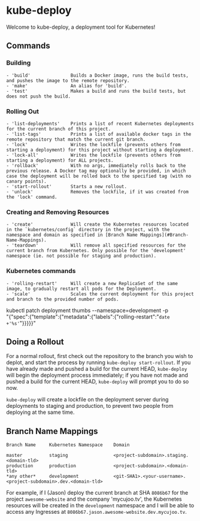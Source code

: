 # kube-deploy

Welcome to kube-deploy, a deployment tool for Kubernetes!

## Commands 

### Building
    - 'build'               Builds a Docker image, runs the build tests, and pushes the image to the remote repository.
    - 'make'                An alias for 'build'.
    - 'test'                Makes a build and runs the build tests, but does not push the build.

### Rolling Out
    - 'list-deployments'    Prints a list of recent Kubernetes deployments for the current branch of this project.
    - 'list-tags'           Prints a list of available docker tags in the remote repository that match the current git branch.
    - 'lock'                Writes the lockfile (prevents others from starting a deployment) for this project without starting a deployment.
    - 'lock-all'            Writes the lockfile (prevents others from starting a deployment) for ALL projects.
    - 'rollback'            With no args, immediately rolls back to the previous release. A Docker tag may optionally be provided, in which case the deployment will be rolled back to the specified tag (with no canary points).
    - 'start-rollout'       Starts a new rollout.
    - 'unlock'              Removes the lockfile, if it was created from the 'lock' command.

### Creating and Removing Resources
    - 'create'              Will create the Kubernetes resources located in the `kubernetes/config` directory in the project, with the namespace and domain as specified in [Branch Name Mappings](#Branch-Name-Mappings).
    - 'teardown'            Will remove all specified resources for the current branch from Kubernetes. Only possible for the 'development' namespace (ie. not possible for staging and production).

### Kubernetes commands
    - 'rolling-restart'     Will create a new ReplicaSet of the same image, to gradually restart all pods for the Deployment.
    - 'scale'               Scales the current deployment for this project and branch to the provided number of pods.

kubectl patch deployment thumbs --namespace=development -p \
  "{\"spec\":{\"template\":{\"metadata\":{\"labels\":{\"rolling-restart\":\"`date +'%s'`\"}}}}}"


## Doing a Rollout

For a normal rollout, first check out the repository to the branch you wish to deplot, and start the process by running `kube-deploy start-rollout`. If you have already made and pushed a build for the current HEAD, `kube-deploy` will begin the deployment process immediately; if you have not made and pushed a build for the current HEAD, `kube-deploy` will prompt you to do so now.

`kube-deploy` will create a lockfile on the deployment server during deployments to staging and production, to prevent two people from deploying at the same time.

## Branch Name Mappings

    Branch Name     Kubernetes Namespace    Domain

    master          staging                 <project-subdomain>.staging.<domain-tld>
    production      production              <project-subdomain>.<domain-tld>
    *any other*     development             <git-SHA1>.<your-username>.<project-subdomain>.dev.<domain-tld>

For example, if I (Jason) deploy the current branch at SHA `8086b67` for the project `awesome-website` and the company 'mycujoo.tv', the Kubernetes resources will be created in the `development` namespace and I will be able to access any Ingresses at `8086b67.jason.awesome-website.dev.mycujoo.tv`.